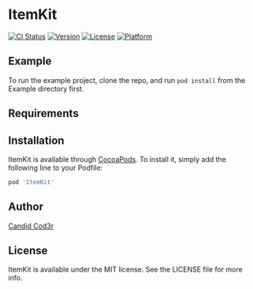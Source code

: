 # ItemKit

[![CI Status](https://img.shields.io/travis/candidcod3r/ItemKit.svg?style=flat)](https://travis-ci.org/candidcod3r/ItemKit)
[![Version](https://img.shields.io/cocoapods/v/ItemKit.svg?style=flat)](https://cocoapods.org/pods/ItemKit)
[![License](https://img.shields.io/cocoapods/l/ItemKit.svg?style=flat)](https://cocoapods.org/pods/ItemKit)
[![Platform](https://img.shields.io/cocoapods/p/ItemKit.svg?style=flat)](https://cocoapods.org/pods/ItemKit)

## Example

To run the example project, clone the repo, and run `pod install` from the Example directory first.

## Requirements

## Installation

ItemKit is available through [CocoaPods](https://cocoapods.org). To install
it, simply add the following line to your Podfile:

```ruby
pod 'ItemKit'
```

## Author

[Candid Cod3r](mailto:candidcod3r@gmail.com)

## License

ItemKit is available under the MIT license. See the LICENSE file for more info.
